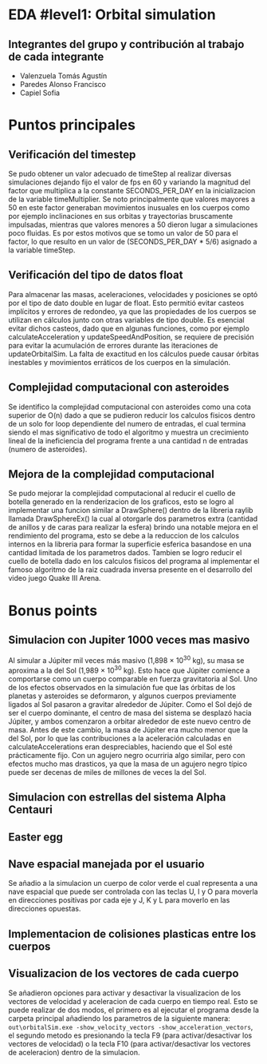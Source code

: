 # EDA #level1: Orbital simulation

## Integrantes del grupo y contribución al trabajo de cada integrante

* Valenzuela Tomás Agustín 
* Paredes Alonso Francisco
* Capiel Sofia

# Puntos principales

## Verificación del timestep

Se pudo obtener un valor adecuado de timeStep al realizar diversas simulaciones dejando fijo el valor de fps en 60 y variando la magnitud del factor que multiplica a la constante SECONDS_PER_DAY en la inicializacion de la variable timeMultiplier. Se noto principalmente que valores mayores a 50 en este factor generaban movimientos inusuales en los cuerpos como por ejemplo inclinaciones en sus orbitas y trayectorias bruscamente impulsadas, mientras que valores menores a 50 dieron lugar a simulaciones poco fluidas. Es por estos motivos que se tomo un valor de 50 para el factor, lo que resulto en un valor de (SECONDS_PER_DAY * 5/6) asignado a la variable timeStep.

## Verificación del tipo de datos float

Para almacenar las masas, aceleraciones, velocidades y posiciones se optó por el tipo de dato double en lugar de float. Esto permitió evitar casteos implícitos y errores de redondeo, ya que las propiedades de los cuerpos se utilizan en cálculos junto con otras variables de tipo double. Es esencial evitar dichos casteos, dado que en algunas funciones, como por ejemplo calculateAcceleration y updateSpeedAndPosition, se requiere de precisión para evitar la acumulación de errores durante las iteraciones de updateOrbitalSim. La falta de exactitud en los cálculos puede causar órbitas inestables y movimientos erráticos de los cuerpos en la simulación.


## Complejidad computacional con asteroides

Se identifico la complejidad computacional con asteroides como una cota superior de O(n) dado a que se pudieron reducir los calculos fisicos dentro de un solo for loop dependiente del numero de entradas, el cual termina siendo el mas significativo de todo el algoritmo y muestra un crecimiento lineal de la ineficiencia del programa frente a una cantidad n de entradas (numero de asteroides).

## Mejora de la complejidad computacional

Se pudo mejorar la complejidad computacional al reducir el cuello de botella generado en la renderizacion de los graficos, esto se logro al implementar una funcion similar a DrawSphere() dentro de la libreria raylib llamada DrawSphereEx() la cual al otorgarle dos parametros extra (cantidad de anillos y de caras para realizar la esfera) brindo una notable mejora en el rendimiento del programa, esto se debe a la reduccion de los calculos internos en la libreria para formar la superficie esferica basandose en una cantidad limitada de los parametros dados. Tambien se logro reducir el cuello de botella dado en los calculos fisicos del programa al implementar el famoso algoritmo de la raiz cuadrada inversa presente en el desarrollo del video juego Quake III Arena.

# Bonus points

## Simulacion con Jupiter 1000 veces mas masivo

Al simular a Júpiter mil veces más masivo (1,898 × 10<sup>30</sup> kg), su masa se aproxima a la del Sol (1,989 × 10<sup>30</sup> kg). Esto hace que Júpiter comience a comportarse como un cuerpo comparable en fuerza gravitatoria al Sol. Uno de los efectos observados en la simulación fue que las órbitas de los planetas y asteroides se deformaron, y algunos cuerpos previamente ligados al Sol pasaron a gravitar alrededor de Júpiter. Como el Sol dejó de ser el cuerpo dominante, el centro de masa del sistema se desplazó hacia Júpiter, y ambos comenzaron a orbitar alrededor de este nuevo centro de masa. Antes de este cambio, la masa de Júpiter era mucho menor que la del Sol, por lo que las contribuciones a la aceleración calculadas en calculateAccelerations eran despreciables, haciendo que el Sol esté prácticamente fijo.
Con un agujero negro ocurriria algo similar, pero con efectos mucho mas drasticos, ya que la masa de un agujero negro típico puede ser decenas de miles de millones de veces la del Sol.

## Simulacion con estrellas del sistema Alpha Centauri

## Easter egg

## Nave espacial manejada por el usuario

Se añadio a la simulacion un cuerpo de color verde el cual representa a una nave espacial que puede ser controlada con las teclas U, I y O para moverla en direcciones positivas por cada eje y J, K y L para moverlo en las direcciones opuestas.

## Implementacion de colisiones plasticas entre los cuerpos

## Visualizacion de los vectores de cada cuerpo

Se añadieron opciones para activar y desactivar la visualizacion de los vectores de velocidad y aceleracion de cada cuerpo en tiempo real. Esto se puede realizar de dos modos, el primero es al ejecutar el programa desde la carpeta principal añadiendo los parametros de la siguiente manera: `out\orbitalSim.exe -show_velocity_vectors -show_acceleration_vectors`, el segundo metodo es presionando la tecla F9 (para activar/desactivar los vectores de velocidad) o la tecla F10 (para activar/desactivar los vectores de aceleracion) dentro de la simulacion.

